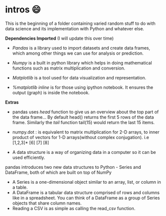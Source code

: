 # intros :smile:
This is the beginning of a folder containing varied random stuff to do with data science and its implementation with Python and whatever else.

**Dependencies Imported** (I will update this over time)

* *Pandas* is a library used to import datasets and create data frames, which among other things we can use for analysis or prediction. 

* *Numpy* is a built in python library which helps in doing mathematical functions such as matrix multiplication and conversion.

* *Matplotlib* is a tool used for data visualization and representation.

* *%matplotlib inline* is for those using ipython notebook. It ensures the output (graph) is inside the notebook.


**Extras**

* pandas uses *head* function to give us an overview about the top part of the data frame... By default head() returns the first 5 rows of the data frame.
Similarly the *tail* function tail(15) would return the last 15 items.
* numpy.dot : is equivalent to matrix multiplication for 2-D arrays, to inner product of vectors for 1-D arrays(without complex conjugation). i.e
[1,2,3]*  [6]
		  [7]
		  [8]

* A data structure is a way of organizing data in a computer so it can be used efficiently.

pandas introduces two new data structures to Python - Series and DataFrame, both of which are built on top of NumPy

* A Series is a one-dimensional object similar to an array, list, or column in a table. 
* A DataFrame is a tabular data structure comprised of rows and columns like in a spreadsheet. You can think of a DataFrame as a group of Series objects that share column names.
* Reading a CSV is as simple as calling the read_csv function.